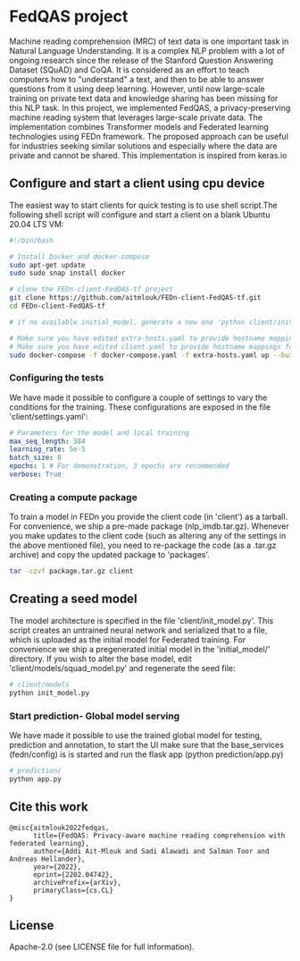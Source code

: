 # FedQAS  project
Machine reading comprehension (MRC) of text data is one important task in Natural Language Understanding. It is a complex NLP problem with a lot of ongoing research since the release of the Stanford Question Answering Dataset (SQuAD) and CoQA. It is considered as an effort to teach computers how to "understand" a text, and then to be able to answer questions from it using deep learning. However, until now large-scale training on private text data and knowledge sharing has been missing for this NLP task.
In this project, we implemented FedQAS, a privacy-preserving machine reading system that leverages large-scale private data. The implementation combines Transformer models and Federated learning technologies using FEDn framework. The proposed approach can be useful for industries seeking similar solutions and especially where the data are private and cannot be shared. This implementation is inspired from keras.io

## Configure and start a client using cpu device
The easiest way to start clients for quick testing is to use shell script.The following 
shell script will configure and start a client on a blank Ubuntu 20.04 LTS VM:    


```bash
#!/bin/bash

# Install Docker and docker-compose
sudo apt-get update
sudo sudo snap install docker

# clone the FEDn-client-FedQAS-tf project
git clone https://github.com/aitmlouk/FEDn-client-FedQAS-tf.git
cd FEDn-client-FedQAS-tf

# if no available initial_model, generate a new one 'python client/init_model.py'

# Make sure you have edited extra-hosts.yaml to provide hostname mappings for combiners
# Make sure you have edited client.yaml to provide hostname mappings for reducer
sudo docker-compose -f docker-compose.yaml -f extra-hosts.yaml up --build
```

### Configuring the tests
We have made it possible to configure a couple of settings to vary the conditions for the training. These configurations are exposed in the file 'client/settings.yaml': 

```yaml 
# Parameters for the model and local training
max_seq_length: 384
learning_rate: 5e-5
batch_size: 8
epochs: 1 # For demonstration, 3 epochs are recommended
verbose: True
```

### Creating a compute package
To train a model in FEDn you provide the client code (in 'client') as a tarball. For convenience, we ship a pre-made package (nlp_imdb.tar.gz). Whenever you make updates to the client code (such as altering any of the settings in the above mentioned file), you need to re-package the code (as a .tar.gz archive) and copy the updated package to 'packages'.

```bash
tar -czvf package.tar.gz client
```

## Creating a seed model
The model architecture is specified in the file 'client/init_model.py'. This script creates an untrained neural network and serialized that to a file, which is uploaded as the initial model for Federated training. For convenience we ship a pregenerated initial model in the 'initial_model/' directory. If you wish to alter the base model, edit 'client/models/squad_model.py' and regenerate the seed file:
```bash
# client/models
python init_model.py 
```
### Start prediction- Global model serving
We have made it possible to use the trained global model for testing, prediction and annotation, to start the UI make sure that the base_services (fedn/config) is
is started and run the flask app (python prediction/app.py)
```bash
# prediction/
python app.py
```

## Cite this work
```
@misc{aitmlouk2022fedqas,
      title={FedQAS: Privacy-aware machine reading comprehension with federated learning}, 
      author={Addi Ait-Mlouk and Sadi Alawadi and Salman Toor and Andreas Hellander},
      year={2022},
      eprint={2202.04742},
      archivePrefix={arXiv},
      primaryClass={cs.CL}
}
```
## License
Apache-2.0 (see LICENSE file for full information).
